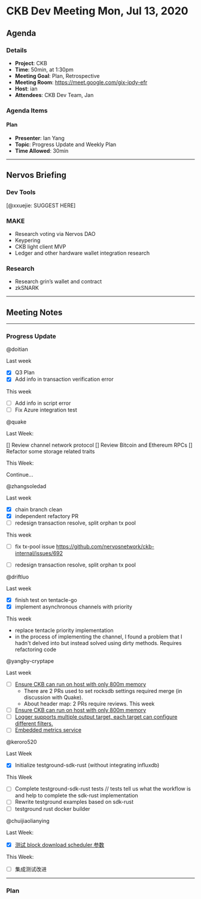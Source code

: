 # CKB Dev Meeting Mon, Jul 13, 2020

## Agenda

### Details

* **Project**: CKB
* **Time**: 50min, at 1:30pm
* **Meeting Goal**: Plan, Retrospective
* **Meeting Room**: https://meet.google.com/gix-ipdy-efr
* **Host**: ian
* **Attendees**: CKB Dev Team, Jan

### Agenda Items

#### Plan

* **Presenter**: Ian Yang
* **Topic**: Progress Update and Weekly Plan
* **Time Allowed**: 30min

---
## Nervos Briefing

### Dev Tools

[@xxuejie: SUGGEST HERE]

### MAKE

* Research voting via Nervos DAO
* Keypering
* CKB light client MVP
* Ledger and other hardware wallet integration research

### Research

* Research grin’s wallet and contract
* zkSNARK

---
## Meeting Notes

---
### Progress Update

@doitian

Last week

* [x] Q3 Plan
* [x] Add info in transaction verification error

This week

* [ ] Add info in script error
* [ ] Fix Azure integration test

@quake

Last Week:

[] Review channel network protocol 
[] Review Bitcoin and Ethereum RPCs
[] Refactor some storage related traits

This Week:

Continue...

@zhangsoledad

Last week
* [x] chain branch clean
* [x] independent refactory PR
* [ ] redesign transaction resolve, split orphan tx pool

This week
* [ ] fix tx-pool issue https://github.com/nervosnetwork/ckb-internal/issues/692
* [ ] redesign transaction resolve, split orphan tx pool


@driftluo

Last week
- [x] finish test on tentacle-go
- [x] implement asynchronous channels with priority

This week
- replace tentacle priority implementation
- in the process of implementing the channel, I found a problem that I hadn't delved into but instead solved using dirty methods. Requires refactoring code

@yangby-cryptape

Last week
- [ ] [Ensure CKB can run on host with only 800m memory](https://github.com/nervosnetwork/ckb-internal/issues/689)
  - There are 2 PRs used to set rocksdb settings required merge (in discussion with Quake).
  - About header map: 2 PRs require reviews.
 This week
- [ ] [Ensure CKB can run on host with only 800m memory](https://github.com/nervosnetwork/ckb-internal/issues/689)
- [ ] [Logger supports multiple output target, each target can configure different filters.](https://github.com/nervosnetwork/ckb-internal/issues/724)
- [ ] [Embedded metrics service](https://github.com/nervosnetwork/ckb-internal/issues/602)

@keroro520

Last Week

  - [x] Initialize testground-sdk-rust (without integrating influxdb)

This Week

  - [ ] Complete testground-sdk-rust tests // tests tell us what the workflow is and help to complete the sdk-rust implementation
  - [ ] Rewrite testground examples based on sdk-rust
  - [ ] testground rust docker builder

@chuijiaolianying

Last Week:

* [x] [测试 block download scheduler 参数](https://github.com/nervosnetwork/ckb-internal/issues/711)

This Week:

* [ ] 集成测试改进

---
### Plan
